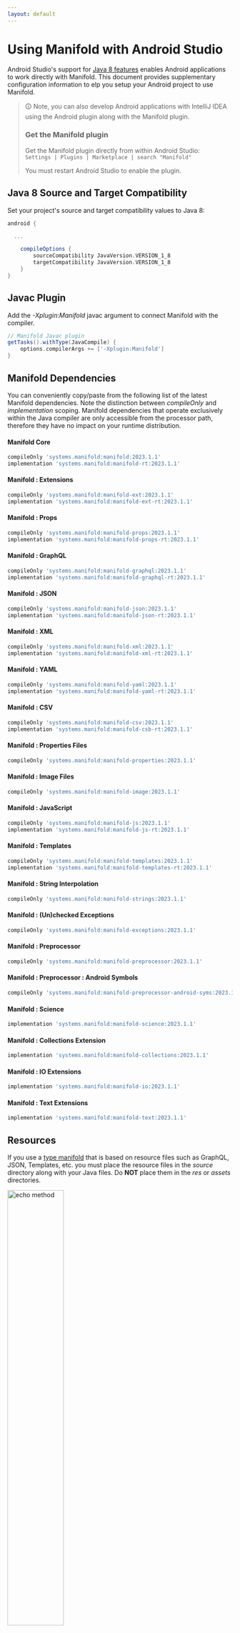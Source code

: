 ```yaml
---
layout: default
---
```


# Using Manifold with Android Studio

Android Studio's support for [Java 8 features](https://developer.android.com/studio/write/java8-support.html) enables
Android applications to work directly with Manifold. This document provides supplementary configuration information to
elp you setup your Android project to use Manifold.

>🛈 Note, you can also develop Android applications with IntelliJ IDEA using the Android plugin along with the Manifold
>plugin. 
>
>### Get the Manifold plugin
>Get the Manifold plugin directly from within Android Studio:
><br>
>`Settings | Plugins | Marketplace | search "Manifold"`
><br>
> 
>You must restart Android Studio to enable the plugin. 
 
## Java 8 Source and Target Compatibility 
Set your project's source and target compatibility values to Java 8:

```groovy
android {

  ...

    compileOptions {
        sourceCompatibility JavaVersion.VERSION_1_8
        targetCompatibility JavaVersion.VERSION_1_8
    }
}
```

## Javac Plugin
Add the *-Xplugin:Manifold* javac argument to connect Manifold with the compiler.

```groovy
// Manifold Javac plugin
getTasks().withType(JavaCompile) {
    options.compilerArgs += ['-Xplugin:Manifold']
}
```    

## Manifold Dependencies
You can conveniently copy/paste from the following list of the latest Manifold dependencies. Note the distinction
between *compileOnly* and *implementation* scoping. Manifold dependencies that operate exclusively within the
Java compiler are only accessible from the processor path, therefore they have no impact on your runtime distribution.

#### Manifold Core
```groovy
compileOnly 'systems.manifold:manifold:2023.1.1'
implementation 'systems.manifold:manifold-rt:2023.1.1'
```
#### Manifold : Extensions
```groovy
compileOnly 'systems.manifold:manifold-ext:2023.1.1'
implementation 'systems.manifold:manifold-ext-rt:2023.1.1'
```
#### Manifold : Props
```groovy
compileOnly 'systems.manifold:manifold-props:2023.1.1'
implementation 'systems.manifold:manifold-props-rt:2023.1.1'
```
#### Manifold : GraphQL
```groovy
compileOnly 'systems.manifold:manifold-graphql:2023.1.1'
implementation 'systems.manifold:manifold-graphql-rt:2023.1.1'
```
#### Manifold : JSON
```groovy
compileOnly 'systems.manifold:manifold-json:2023.1.1'
implementation 'systems.manifold:manifold-json-rt:2023.1.1'
```
#### Manifold : XML
```groovy
compileOnly 'systems.manifold:manifold-xml:2023.1.1'
implementation 'systems.manifold:manifold-xml-rt:2023.1.1'
```
#### Manifold : YAML
```groovy
compileOnly 'systems.manifold:manifold-yaml:2023.1.1'
implementation 'systems.manifold:manifold-yaml-rt:2023.1.1'
```
#### Manifold : CSV
```groovy
compileOnly 'systems.manifold:manifold-csv:2023.1.1'
implementation 'systems.manifold:manifold-csb-rt:2023.1.1'
```
#### Manifold : Properties Files
```groovy
compileOnly 'systems.manifold:manifold-properties:2023.1.1'
```
#### Manifold : Image Files
```groovy
compileOnly 'systems.manifold:manifold-image:2023.1.1'
```
#### Manifold : JavaScript
```groovy
compileOnly 'systems.manifold:manifold-js:2023.1.1'
implementation 'systems.manifold:manifold-js-rt:2023.1.1'
```
#### Manifold : Templates
```groovy
compileOnly 'systems.manifold:manifold-templates:2023.1.1'
implementation 'systems.manifold:manifold-templates-rt:2023.1.1'
```
#### Manifold : String Interpolation
```groovy
compileOnly 'systems.manifold:manifold-strings:2023.1.1'
```
#### Manifold : (Un)checked Exceptions
```groovy
compileOnly 'systems.manifold:manifold-exceptions:2023.1.1'
```
#### Manifold : Preprocessor
```groovy
compileOnly 'systems.manifold:manifold-preprocessor:2023.1.1'
```
#### Manifold : Preprocessor : Android Symbols
```groovy
compileOnly 'systems.manifold:manifold-preprocessor-android-syms:2023.1.1'
```
#### Manifold : Science
```groovy
implementation 'systems.manifold:manifold-science:2023.1.1'
```
#### Manifold : Collections Extension
```groovy
implementation 'systems.manifold:manifold-collections:2023.1.1'
```
#### Manifold : IO Extensions
```groovy
implementation 'systems.manifold:manifold-io:2023.1.1'
```
#### Manifold : Text Extensions
```groovy
implementation 'systems.manifold:manifold-text:2023.1.1'
```

## Resources

If you use a [type manifold](https://github.com/manifold-systems/manifold/tree/master/manifold-core-parent/manifold#the-big-picture)
that is based on resource files such as GraphQL, JSON, Templates, etc. you must place the resource files in the 
*source* directory along with your Java files.  Do **NOT** place them in the *res* or *assets* directories.
 
<p><img src="http://manifold.systems/images/android_resources.png" alt="echo method" width="50%" height="50%"/></p> 

## Preprocessor and build variant symbols

If you use the [preprocessor](https://github.com/manifold-systems/manifold/tree/master/manifold-deps-parent/manifold-preprocessor),
you can directly reference Android build variant symbols with the [manifold-preprocessor-android-syms](https://github.com/manifold-systems/manifold/tree/master/manifold-deps-parent/manifold-preprocessor-android-syms)
dependency.
```java
#if FLAVOR == "paid"
  @Override
  public void specialMethod(Foo foo) {
  ...
  }
#endif
```
build.gradle
```groovy
dependencies {
    ...
    compileOnly 'systems.manifold:manifold-preprocessor:2023.1.1'
    compileOnly 'systems.manifold:manifold-preprocessor-android-syms:2023.1.1'
}
```